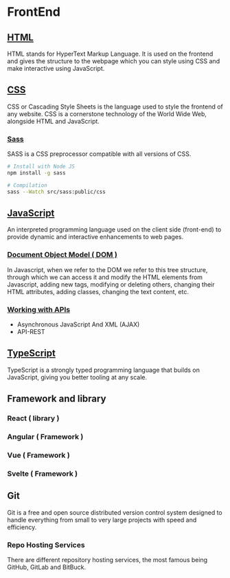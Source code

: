 # FrontEnd

## [HTML](/Markdown/html.md)

HTML stands for HyperText Markup Language. It is used on the frontend and gives the structure to the webpage which you can style using CSS and make interactive using JavaScript.

## [CSS](/Markdown/md-css/css.md)

CSS or Cascading Style Sheets is the language used to style the frontend of any website. CSS is a cornerstone technology of the World Wide Web, alongside HTML and JavaScript.

### [Sass](/Markdown/md-css/sass.md)

SASS is a CSS preprocessor compatible with all versions of CSS.

```bash
# Install with Node JS
npm install -g sass

# Compilation
sass --Watch src/sass:public/css
```

<!-- Framework CSS, CSS Architecture -->

## [JavaScript](/Markdown/info-md-js/javascript.md)

An interpreted programming language used on the client side (front-end) to provide dynamic and interactive enhancements to web pages.

### [Document Object Model ( DOM )](/Markdown/info-md-js/js-dom.md)

In Javascript, when we refer to the DOM we refer to this tree structure, through which we can access it and modify the HTML elements from Javascript, adding new tags, modifying or deleting others, changing their HTML attributes, adding classes, changing the text content, etc.

### [Working with APIs](/Markdown/info-md-js/js-apis.md)

- Asynchronous JavaScript And XML (AJAX)
- API-REST

## [TypeScript](/Markdown/typescript.md)

TypeScript is a strongly typed programming language that builds on JavaScript, giving you better tooling at any scale.

## Framework and library

### React ( library )

### Angular ( Framework )

### Vue ( Framework )

### Svelte ( Framework )

## Git

Git is a free and open source distributed version control system designed to handle everything from small to very large projects with speed and efficiency.

### Repo Hosting Services

There are different repository hosting services, the most famous being GitHub, GitLab and BitBuck.
